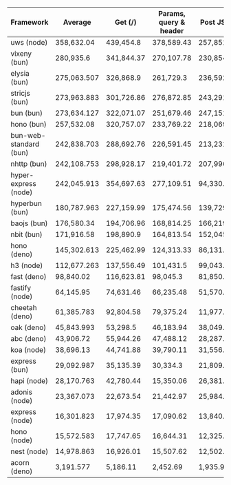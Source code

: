 |  Framework       | Average |  Get (/)    |  Params, query & header | Post JSON  |
| ---------------- | ------- | ----------- | ----------------------- | ---------- |
| uws (node) | 358,632.04 | 439,454.8 | 378,589.43 | 257,851.89 |
| vixeny (bun) | 280,935.6 | 341,844.37 | 270,107.78 | 230,854.65 |
| elysia (bun) | 275,063.507 | 326,868.9 | 261,729.3 | 236,592.32 |
| stricjs (bun) | 273,963.883 | 301,726.86 | 276,872.85 | 243,291.94 |
| bun (bun) | 273,634.127 | 322,071.07 | 251,679.46 | 247,151.85 |
| hono (bun) | 257,532.08 | 320,757.07 | 233,769.22 | 218,069.95 |
| bun-web-standard (bun) | 242,838.703 | 288,692.76 | 226,591.45 | 213,231.9 |
| nhttp (bun) | 242,108.753 | 298,928.17 | 219,401.72 | 207,996.37 |
| hyper-express (node) | 242,045.913 | 354,697.63 | 277,109.51 | 94,330.6 |
| hyperbun (bun) | 180,787.963 | 227,159.99 | 175,474.56 | 139,729.34 |
| baojs (bun) | 176,580.34 | 194,706.96 | 168,814.25 | 166,219.81 |
| nbit (bun) | 171,916.58 | 198,890.9 | 164,813.54 | 152,045.3 |
| hono (deno) | 145,302.613 | 225,462.99 | 124,313.33 | 86,131.52 |
| h3 (node) | 112,677.263 | 137,556.49 | 101,431.5 | 99,043.8 |
| fast (deno) | 98,840.02 | 116,623.81 | 98,045.3 | 81,850.95 |
| fastify (node) | 64,145.95 | 74,631.46 | 66,235.48 | 51,570.91 |
| cheetah (deno) | 61,385.783 | 92,804.58 | 79,375.24 | 11,977.53 |
| oak (deno) | 45,843.993 | 53,298.5 | 46,183.94 | 38,049.54 |
| abc (deno) | 43,906.72 | 55,944.26 | 47,488.12 | 28,287.78 |
| koa (node) | 38,696.13 | 44,741.88 | 39,790.11 | 31,556.4 |
| express (bun) | 29,092.987 | 35,135.39 | 30,334.3 | 21,809.27 |
| hapi (node) | 28,170.763 | 42,780.44 | 15,350.06 | 26,381.79 |
| adonis (node) | 23,367.073 | 22,673.54 | 21,442.97 | 25,984.71 |
| express (node) | 16,301.823 | 17,974.35 | 17,090.62 | 13,840.5 |
| hono (node) | 15,572.583 | 17,747.65 | 16,644.31 | 12,325.79 |
| nest (node) | 14,978.863 | 16,926.01 | 15,507.62 | 12,502.96 |
| acorn (deno) | 3,191.577 | 5,186.11 | 2,452.69 | 1,935.93 |